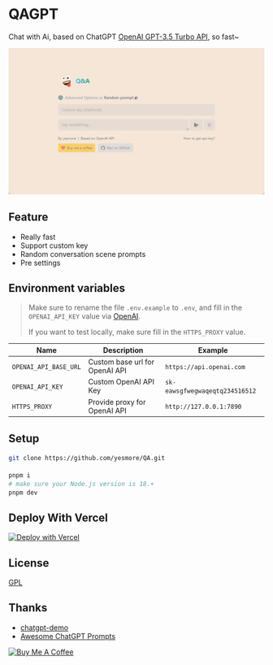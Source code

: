 # QAGPT

Chat with Ai, based on ChatGPT [OpenAI GPT-3.5 Turbo API](https://platform.openai.com/docs/guides/chat), so fast~

![web](./web.png)

## Feature

- Really fast
- Support custom key
- Random conversation scene prompts
- Pre settings

## Environment variables

> Make sure to rename the file `.env.example` to `.env`, and fill in the `OPENAI_API_KEY` value via [OpenAI](https://platform.openai.com/account/api-keys).
> 
> If you want to test locally, make sure fill in the `HTTPS_PROXY` value. 


| Name                  | Description                    | Example                        |
| --------------------- | ------------------------------ | ------------------------------ |
| `OPENAI_API_BASE_URL` | Custom base url for OpenAI API | `https://api.openai.com`       |
| `OPENAI_API_KEY`      | Custom OpenAI API Key          | `sk-eawsgfwegwaqeqtq234516512` |
| `HTTPS_PROXY`         | Provide proxy for OpenAI API   | `http://127.0.0.1:7890`        |



## Setup

```bash
git clone https://github.com/yesmore/QA.git

pnpm i
# make sure your Node.js version is 18.+
pnpm dev
```

## Deploy With Vercel

[![Deploy with Vercel](https://vercel.com/button)](https://vercel.com/new/clone?repository-url=https%3A%2F%2Fgithub.com%2Fyesmore%2FQA&env=OPENAI_API_KEY&envDescription=OpenAI%20API%20Key&envLink=https%3A%2F%2Fplatform.openai.com%2Faccount%2Fapi-keys)

## License

[GPL](./LICENSE)

## Thanks

- [chatgpt-demo](https://github.com/ddiu8081/chatgpt-demo)
- [Awesome ChatGPT Prompts](https://prompts.chat/)

<a href="https://www.buymeacoffee.com/yesmore" target="_blank"><img src="https://cdn.buymeacoffee.com/buttons/v2/default-yellow.png" alt="Buy Me A Coffee" style="height: 60px !important;width: 217px !important;" ></a>